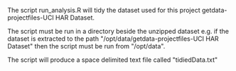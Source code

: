 The script run_analysis.R will tidy the dataset used for this project 
getdata-projectfiles-UCI HAR Dataset. 

The script must be run in a directory beside the unzipped dataset e.g. 
if the dataset is extracted to the path 
"/opt/data/getdata-projectfiles-UCI HAR Dataset" then the script must be run 
from "/opt/data". 

The script will produce a space delimited text file called "tidiedData.txt"

